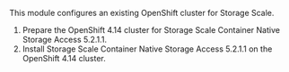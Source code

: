 This module configures an existing OpenShift cluster for Storage Scale.
1. Prepare the OpenShift 4.14 cluster for Storage Scale Container Native Storage Access 5.2.1.1.
2. Install Storage Scale Container Native Storage Access 5.2.1.1 on the OpenShift 4.14 cluster.

